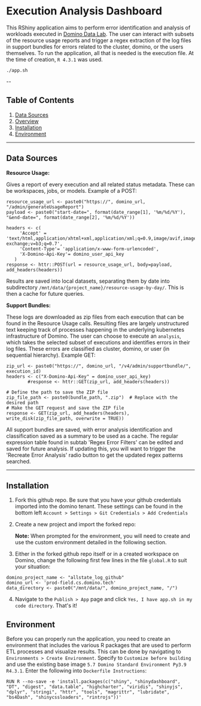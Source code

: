 # Execution Analysis Dashboard

This RShiny application aims to perform error identification and analysis of workloads executed in [Domino Data Lab](https://domino.ai/). The user can interact with subsets of the resource usage reports and trigger a regex extraction of the log files in support bundles for errors related to the cluster, domino, or the users themselves. To run the application, all that is needed is the execution file. At the time of creation, `R 4.3.1` was used.

```
./app.sh
```

--

## Table of Contents

1. [Data Sources](#data-sources)
2. [Overview](#overview)
3. [Installation](#installation)
4. [Environment](#environment) 

---

## Data Sources

<b>Resource Usage:</b>

Gives a report of every execution and all related status metadata. These can be workspaces, jobs, or models. Example of a POST:

```
resource_usage_url <- paste0("https://", domino_url, "/admin/generateUsageReport")
payload <- paste0("start-date=", format(date_range[1], '%m/%d/%Y'), "&end-date=", format(date_range[2], '%m/%d/%Y'))
   
headers <- c(
     'Accept' = 'text/html,application/xhtml+xml,application/xml;q=0.9,image/avif,image/webp,image/apng,*/*;q=0.8,application/signed-exchange;v=b3;q=0.7',
     'Content-Type'= 'application/x-www-form-urlencoded',
     'X-Domino-Api-Key'= domino_user_api_key
   )
response <- httr::POST(url = resource_usage_url, body=payload, add_headers(headers))
```

Results are saved into local datasets, separating them by date into subdirectory `/mnt/data/{project_name}/resource-usage-by-day/`. This is then a cache for future queries.

<b>Support Bundles:</b>

These logs are downloaded as zip files from each execution that can be found in the Resource Usage calls. Resulting files are largely unstructured text keeping track of processes happening in the underlying kubernetes infrastructure of Domino. The user can choose to execute an `analysis`, which takes the selected subset of executions and identifies errors in their log files. These errors are classified as cluster, domino, or user (in sequential hierarchy). Example GET:

```
zip_url <- paste0("https://", domino_url, "/v4/admin/supportbundle/", execution_id)
headers <- c("X-Domino-Api-Key" = domino_user_api_key)
        #response <- httr::GET(zip_url, add_headers(headers))
        
# Define the path to save the ZIP file
zip_file_path <- paste0(bundle_path, ".zip")  # Replace with the desired path
# Make the GET request and save the ZIP file
response <- GET(zip_url, add_headers(headers), write_disk(zip_file_path, overwrite = TRUE))
```

All support bundles are saved, with error analysis identification and classification saved as a summary to be used as a cache. The regular expression table found in subtab 'Regex Error Filters' can be edited and saved for future analysis. If updating this, you will want to trigger the 'Recreate Error Analysis' radio button to get the updated regex patterns searched.

---

## Installation

1. Fork this github repo. Be sure that you have your github credentials imported into the domino tenant. These settings can be found in the bottom left `Account > Settings > Git Credentials > Add Credentials`
2. Create a new project and import the forked repo:
[](./www/add_git_credentials.png)

   <b>Note:</b> When prompted for the environment, you will need to create and use the custom environment detailed in the following section.
4. Either in the forked github repo itself or in a created workspace on Domino, change the following first few lines in the file `global.R` to suit your situation:
```
domino_project_name <- "allstate_log_github"
domino_url <- 'prod-field.cs.domino.tech'
data_directory <- paste0("/mnt/data/", domino_project_name, "/")
```

4. Navigate to the `Publish > App` page and click `Yes, I have app.sh in my code directory`. That's it!

[]()
---

## Environment

Before you can properly run the application, you need to create an environment that includes the various R packages that are used to perform ETL processes and visualize results. This can be done by navigating to `Environments > Create Environment`. Specify to `Customize before building` and use the existing base image `5.7 Domino Standard Environment Py3.9 R4.3.1`. Enter the following into `Dockerfile Instructions`:


```
RUN R --no-save -e 'install.packages(c("shiny", "shinydashboard", "DT", "digest", "data.table", "highcharter", "viridis", "shinyjs", "dplyr", "stringi", "httr", "tools", "magrittr", "lubridate", "bs4Dash", "shinycssloaders", "rintrojs"))'
```
